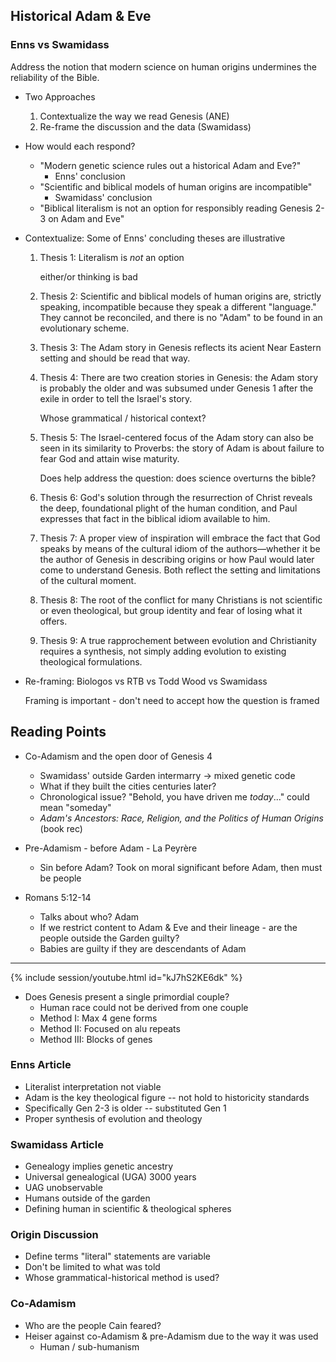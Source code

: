 ---
---

## Historical Adam & Eve

### Enns vs Swamidass

Address the notion that modern science on human origins undermines the reliability of the Bible.

- Two Approaches
  1. Contextualize the way we read Genesis (ANE)
  2. Re-frame the discussion and the data (Swamidass)

- How would each respond?
  - "Modern genetic science rules out a historical Adam and Eve?"
    - Enns' conclusion
  - "Scientific and biblical models of human origins are incompatible"
    - Swamidass' conclusion
  - "Biblical literalism is not an option for responsibly reading Genesis 2-3 on Adam and Eve"

- Contextualize: Some of Enns' concluding theses are illustrative
  1. Thesis 1: Literalism is _not_ an option

     either/or thinking is bad

  2. Thesis 2: Scientific and biblical models of human origins are, strictly speaking, incompatible because they speak a different "language." They cannot be reconciled, and there is no "Adam" to be found in an evolutionary scheme.

  3. Thesis 3: The Adam story in Genesis reflects its acient Near Eastern setting and should be read that way.

  4. Thesis 4: There are two creation stories in Genesis: the Adam story is probably the older and was subsumed under Genesis 1 after the exile in order to tell the Israel's story.

     Whose grammatical / historical context?

  5. Thesis 5: The Israel-centered focus of the Adam story can also be seen in its similarity to Proverbs: the story of Adam is about failure to fear God and attain wise maturity.

     Does help address the question: does science overturns the bible?

  6. Thesis 6: God's solution through the resurrection of Christ reveals the deep, foundational plight of the human condition, and Paul expresses that fact in the biblical idiom available to him.

  7. Thesis 7: A proper view of inspiration will embrace the fact that God speaks by means of the cultural idiom of the authors—whether it be the author of Genesis in describing origins or how Paul would later come to understand Genesis. Both reflect the setting and limitations of the cultural moment.

  8. Thesis 8: The root of the conflict for many Christians is not scientific or even theological, but group identity and fear of losing what it offers.

  9. Thesis 9: A true rapprochement between evolution and Christianity requires a synthesis, not simply adding evolution to existing theological formulations.

- Re-framing: Biologos vs RTB vs Todd Wood vs Swamidass

  Framing is important - don't need to accept how the question is framed

## Reading Points

- Co-Adamism and the open door of Genesis 4

  - Swamidass' outside Garden intermarry -> mixed genetic code
  - What if they built the cities centuries later?
  - Chronological issue? "Behold, you have driven me _today_..." could mean "someday"
  - _Adam's Ancestors: Race, Religion, and the Politics of Human Origins_ (book rec)

- Pre-Adamism - before Adam - La Peyrère
  - Sin before Adam? Took on moral significant before Adam, then must be people

- Romans 5:12-14
  - Talks about who? Adam
  - If we restrict content to Adam & Eve and their lineage - are the people outside the Garden guilty?
  - Babies are guilty if they are descendants of Adam

----

{% include session/youtube.html  id="kJ7hS2KE6dk" %}

- Does Genesis present a single primordial couple?
  - Human race could not be derived from one couple
  - Method I: Max 4 gene forms
  - Method II: Focused on alu repeats
  - Method III: Blocks of genes

### Enns Article

- Literalist interpretation not viable
- Adam is the key theological figure -- not hold to historicity standards
- Specifically Gen 2-3 is older -- substituted Gen 1
- Proper synthesis of evolution and theology

### Swamidass Article

- Genealogy implies genetic ancestry
- Universal genealogical (UGA) 3000 years
- UAG unobservable
- Humans outside of the garden
- Defining human in scientific & theological spheres

### Origin Discussion

- Define terms "literal" statements are variable
- Don't be limited to what was told
- Whose  grammatical-historical method is used?

### Co-Adamism

- Who are the people Cain feared?
- Heiser against co-Adamism & pre-Adamism due to the way it was used
  - Human / sub-humanism